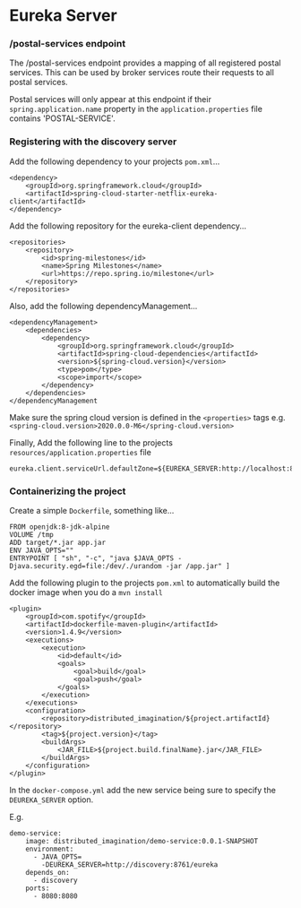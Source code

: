 # Eureka Server

### /postal-services endpoint
The /postal-services endpoint provides a mapping of all registered postal services. This can be used by broker services
route their requests to all postal services. 

Postal services will only appear at this endpoint if their `spring.application.name` property in the `application.properties` 
file contains 'POSTAL-SERVICE'.

### Registering with the discovery server
Add the following dependency to your projects `pom.xml`...
```
<dependency>
    <groupId>org.springframework.cloud</groupId>
    <artifactId>spring-cloud-starter-netflix-eureka-client</artifactId>
</dependency>
```
Add the following repository for the eureka-client dependency...
```
<repositories>
    <repository>
        <id>spring-milestones</id>
        <name>Spring Milestones</name>
        <url>https://repo.spring.io/milestone</url>
    </repository>
</repositories>
```

Also, add the following dependencyManagement...
```
<dependencyManagement>
    <dependencies>
        <dependency>
            <groupId>org.springframework.cloud</groupId>
            <artifactId>spring-cloud-dependencies</artifactId>
            <version>${spring-cloud.version}</version>
            <type>pom</type>
            <scope>import</scope>
        </dependency>
    </dependencies>
</dependencyManagement
```
Make sure the spring cloud version is defined in the `<properties>` tags e.g. `<spring-cloud.version>2020.0.0-M6</spring-cloud.version>`

Finally, Add the following line to the projects `resources/application.properties` file
```
eureka.client.serviceUrl.defaultZone=${EUREKA_SERVER:http://localhost:8761/eureka}
```

### Containerizing the project
Create a simple `Dockerfile`, something like...
```
FROM openjdk:8-jdk-alpine
VOLUME /tmp
ADD target/*.jar app.jar
ENV JAVA_OPTS=""
ENTRYPOINT [ "sh", "-c", "java $JAVA_OPTS -Djava.security.egd=file:/dev/./urandom -jar /app.jar" ]
```
Add the following plugin to the projects `pom.xml` to automatically build the docker image when you do a `mvn install`
```
<plugin>
    <groupId>com.spotify</groupId>
    <artifactId>dockerfile-maven-plugin</artifactId>
    <version>1.4.9</version>
    <executions>
        <execution>
            <id>default</id>
            <goals>
                <goal>build</goal>
                <goal>push</goal>
            </goals>
        </execution>
    </executions>
    <configuration>
        <repository>distributed_imagination/${project.artifactId}</repository>
        <tag>${project.version}</tag>
        <buildArgs>
            <JAR_FILE>${project.build.finalName}.jar</JAR_FILE>
        </buildArgs>
    </configuration>
</plugin>
```
In the `docker-compose.yml` add the new service being sure to specify the `DEUREKA_SERVER` option.

E.g.
```
demo-service:
    image: distributed_imagination/demo-service:0.0.1-SNAPSHOT
    environment:
      - JAVA_OPTS=
        -DEUREKA_SERVER=http://discovery:8761/eureka
    depends_on:
      - discovery
    ports:
      - 8080:8080
```

